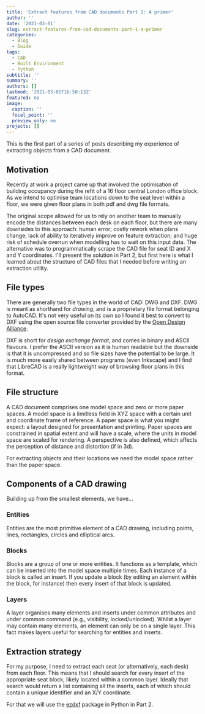 ```yaml
---
title: 'Extract features from CAD documents Part 1: A primer'
author: ''
date: '2021-03-01'
slug: extract-features-from-cad-documents-part-1-a-primer
categories:
  - Blog
  - Guide
tags:
  - CAD
  - Built Environment
  - Python
subtitle: ''
summary: ''
authors: []
lastmod: '2021-03-01T16:50:13Z'
featured: no
image:
  caption: ''
  focal_point: ''
  preview_only: no
projects: []
---
```


This is the first part of a series of posts describing my experience of extracting objects from a CAD document.

## Motivation

Recently at work a project came up that involved the optimisation of building occupancy during the refit of a 16 floor central London office block. As we intend to optimise team locations down to the seat level within a floor, we were given floor plans in both pdf and dwg file formats.

The original scope allowed for us to rely on another team to manually encode the distances between each desk on each floor, but there are many downsides to this approach: human error; costly rework when plans change; lack of ability to iteratively improve on feature extraction; and huge risk of schedule overrun when modelling has to wait on this input data. The alternative was to programmatically scrape the CAD file for seat ID and X and Y coordinates. I'll present the solution in Part 2, but first here is what I learned about the structure of CAD files that I needed before writing an extraction utility.

## File types
There are generally two file types in the world of CAD: DWG and DXF. DWG is meant as shorthand for _drawing_, and is a proprietary file format belonging to AutoCAD. It's not very useful on its own so I found it best to convert to DXF using the open source file converter provided by the [Open Design Alliance](https://www.opendesign.com/guestfiles/oda_file_converter).

DXF is short for _design exchange format_, and comes in binary and ASCII flavours. I prefer the ASCII version as it is human readable but the downside is that it is uncompressed and so file sizes have the potential to be large. It is much more easily shared between programs (even Inkscape) and I find that LibreCAD is a really lightweight way of browsing floor plans in this format.

## File structure
A CAD document comprises one model space and zero or more paper spaces. A model space is a limitless field in XYZ space with a certain unit and coordinate frame of reference. A paper space is what you might expect: a layout designed for presentation and printing. Paper spaces are constrained in spatial extent and will have a scale, where the units in model space are scaled for rendering. A perspective is also defined, which affects the perception of distance and distortion (if in 3d).

For extracting objects and their locations we need the model space rather than the paper space.

## Components of a CAD drawing

Building up from the smallest elements, we have...

### Entities

Entities are the most primitive element of a CAD drawing, including points, lines, rectangles, circles and elliptical arcs. 

### Blocks

Blocks are a group of one or more entities. It functions as a template, which can be inserted into the model space multiple times. Each instance of a block is called an insert. If you update a block (by editing an element within the block, for instance) then every insert of that block is updated.

### Layers

A layer organises many elements and inserts under common attributes and under common command (e.g., visibility, locked/unlocked). Whilst a layer may contain many elements, an element can only be on a single layer. This fact makes layers useful for searching for entities and inserts.

## Extraction strategy

For my purpose, I need to extract each seat (or alternatively, each desk) from each floor. This means that I should search for every insert of the appropriate seat block, likely located within a common layer. Ideally that search would return a list containing all the inserts, each of which should contain a unique identifier and an X/Y coordinate.

For that we will use the [ezdxf](https://ezdxf.readthedocs.io/en/stable/) package in Python in Part 2.